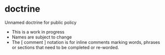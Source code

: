 # doctrine
Unnamed doctrine for public policy


- This is a work in progress
- Names are subject to change
- The [ comment ] notation is for inline comments marking words, phrases or sections that need to be completed or re-worded.
